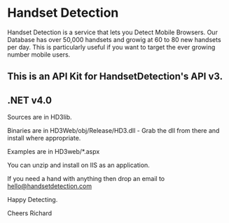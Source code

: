 # Handset Detection

Handset Detection is a service that lets you Detect Mobile Browsers. Our Database has over 50,000 handsets and growig at 60 to 80 new handsets per day. This is particularly useful if you want to target the ever growing number mobile users. 

## This is an API Kit for HandsetDetection's API v3.

## .NET v4.0

Sources are in HD3lib.

Binaries are in HD3Web/obj/Release/HD3.dll - Grab the dll from there and install where appropriate.

Examples are in HD3web/*.aspx

You can unzip and install on IIS as an application.

If you need a hand with anything then drop an email to hello@handsetdetection.com

Happy Detecting.

Cheers
Richard
